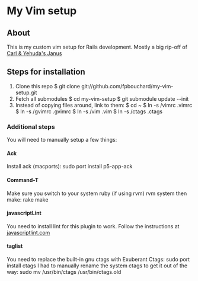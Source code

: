 # My Vim setup

## About
This is my custom vim setup for Rails development.
Mostly a big rip-off of [Carl & Yehuda's Janus](https://github.com/carlhuda/janus)

## Steps for installation

1. Clone this repo
        $ git clone git://github.com/fpbouchard/my-vim-setup.git
2. Fetch all submodules
        $ cd my-vim-setup
        $ git submodule update --init
3. Instead of copying files around, link to them:
        $ cd ~
        $ ln -s <path to repo>/vimrc .vimrc
        $ ln -s <path to repo>/gvimrc .gvimrc
        $ ln -s <path to repo>/vim .vim
        $ ln -s <path to repo>/ctags .ctags

### Additional steps
You will need to manually setup a few things:

#### Ack
Install ack (macports):
    sudo port install p5-app-ack

#### Command-T
Make sure you switch to your system ruby (if using rvm)
    rvm system
then make:
    rake make

#### javascriptLint
You need to install lint for this plugin to work. Follow the instructions at [javascriptlint.com](http://www.javascriptlint.com/download.htm)

#### taglist
You need to replace the built-in gnu ctags with Exuberant Ctags:
    sudo port install ctags
I had to manually rename the system ctags to get it out of the way:
    sudo mv /usr/bin/ctags /usr/bin/ctags.old


